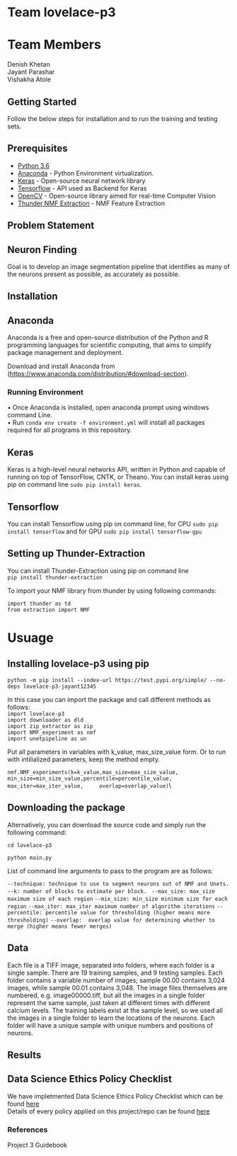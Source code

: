 # Team lovelace-p3

# Team Members 

Denish Khetan\
Jayant Parashar\
Vishakha Atole

## Getting Started

Follow the below steps for installation and to run the training and testing sets.

## Prerequisites

- [Python 3.6](https://www.python.org/downloads/release/python-360/)
- [Anaconda](https://www.anaconda.com/) - Python Environment virtualization.
- [Keras](https://keras.io/#installation) - Open-source neural network library
- [Tensorflow](https://www.tensorflow.org/) - API used as Backend for Keras
- [OpenCV](https://opencv.org/) - Open-source library aimed for real-time Computer Vision
- [Thunder NMF Extraction](https://github.com/dsp-uga/Canady) - NMF Feature Extraction 

## Problem Statement 

## Neuron Finding 

Goal is to develop an image segmentation pipeline that identifies as many of the neurons present as possible, as accurately as possible.

## Installation

## Anaconda 

Anaconda is a free and open-source distribution of the Python and R programming languages for scientific computing, that aims to simplify package management and deployment.

Download and install Anaconda from (https://www.anaconda.com/distribution/#download-section). 

### Running Environment

•	Once Anaconda is installed, open anaconda prompt using windows command Line.\
•	Run ```conda env create -f environment.yml``` will install all packages required for all programs in this repository.

## Keras 

Keras is a high-level neural networks API, written in Python and capable of running on top of TensorFlow, CNTK, or Theano. You can install keras using pip on command line ```sudo pip install keras```.

## Tensorflow 

You can install Tensorflow using pip on command line, for CPU ```sudo pip install tensorflow``` and for GPU ```sudo pip install tensorflow-gpu```

##  Setting up Thunder-Extraction

You can install Thunder-Extraction  using pip on command line\
```pip install thunder-extraction```

To import your NMF library from thunder by using following commands:

```import thunder as td```\
```from extraction import NMF```

# Usuage
## Installing lovelace-p3 using pip
```python -m pip install --index-url https://test.pypi.org/simple/ --no-deps lovelace-p3-jayant12345```

   In this case you can import the package and call different methods as follows: \
```import lovelace-p3``` \
  `import downloader as dld`\
  `import zip_extractor as zip`\
  `import NMF_experiment as nmf`\
  `import unetpipeline as un`
  
  Put all parameters in variables with k_value, max_size_value form. Or to run with intilialized parameters, keep the method empty.
  
  `nmf.NMF_experiments(k=k_value,max_size=max_size_value, min_size=min_size_value,percentile=percentile_value, max_iter=max_iter_value,     overlap=overlap_value)`\

## Downloading the package
Alternatively, you can download the source code and simply run the following command:

`cd lovelace-p3`

`python main.py`

List of command line arguments to pass to the program are as follows:

  `--technique: technique to use to segment neurons out of NMF and Unets.`
  `--k: number of blocks to estimate per block. `
  `--max_size: max_size maximum size of each region`
  `--mix_size: min_size minimum size for each region`
  `--max_iter: max_iter maximum number of algorithm iterations`
  `--percentile: percentile value for thresholding (higher means more thresholding)`
  `--overlap:  overlap value for determining whether to merge (higher means fewer merges) `


## Data 

Each file is a TIFF image, separated into folders, where each folder is a single sample. There are 19 training samples, and 9 testing samples. Each folder contains a variable number of images; sample 00.00 contains 3,024 images, while sample 00.01 contains 3,048. The image files themselves are numbered, e.g. image00000.tiff, but all the images in a single folder represent the same sample, just
taken at different times with different calcium levels. The training labels exist at the sample level, so we used all the images in a single folder to learn the locations of the neurons. Each folder will have a unique sample with unique numbers and positions of
neurons. 

## Results 

## Data Science Ethics Policy Checklist 

We have impletmented Data Science Ethics Policy Checklist which can be found [here](https://github.com/dsp-uga/Team-lovelace-p3/blob/master/ETHICS.md)\
Details of every policy applied on this project/repo can be found [here](https://github.com/dsp-uga/Team-lovelace-p3/wiki/Data-Science-Ethics-Policy)

### References 

Project 3 Guidebook
